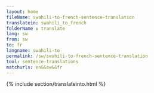 ```yaml
---
layout: home
fileName: swahili-to-french-sentence-translation
translatein: swahili_to_french
folderName : translate
lang: sw
from: sw
to: fr
langname: swahili-to
permalink: /sw/swahili-to-french-sentence-translation
tool: sentence-translations
matchurls: en&&sw&&fr
---
```

{% include section/translateinto.html %}
